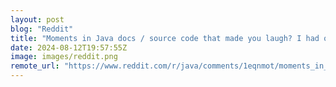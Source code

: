```yaml
---
layout: post
blog: "Reddit"
title: "Moments in Java docs / source code that made you laugh? I had one today looking at the JRootPane doc"
date: 2024-08-12T19:57:55Z
image: images/reddit.png
remote_url: "https://www.reddit.com/r/java/comments/1eqnmot/moments_in_java_docs_source_code_that_made_you/"
---
```

